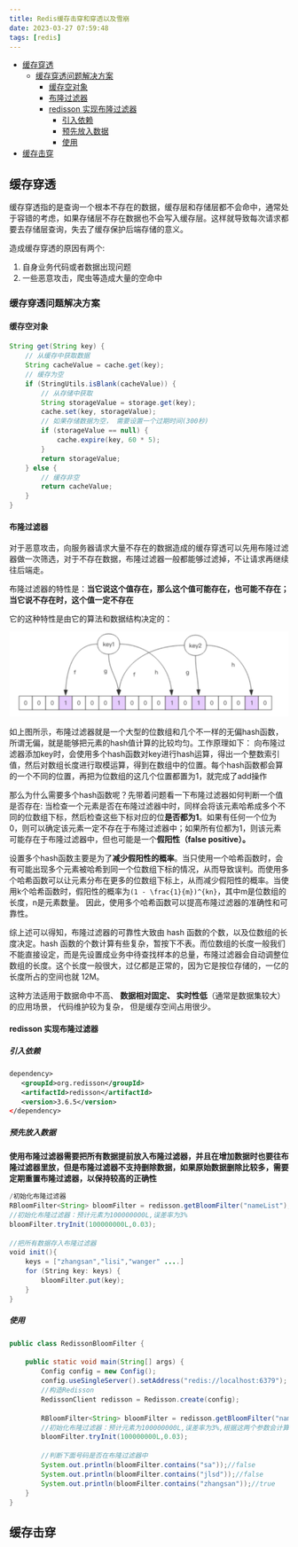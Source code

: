 ```yaml
---
title: Redis缓存击穿和穿透以及雪崩
date: 2023-03-27 07:59:48
tags: [redis]
---
```


- [缓存穿透](#缓存穿透)
  - [缓存穿透问题解决方案](#缓存穿透问题解决方案)
    - [缓存空对象](#缓存空对象)
    - [布隆过滤器](#布隆过滤器)
    - [redisson 实现布隆过滤器](#redisson-实现布隆过滤器)
      - [引入依赖](#引入依赖)
      - [预先放入数据](#预先放入数据)
      - [使用](#使用)
- [缓存击穿](#缓存击穿)


## 缓存穿透
缓存穿透指的是查询一个根本不存在的数据，缓存层和存储层都不会命中，通常处于容错的考虑，如果存储层不存在数据也不会写入缓存层。这样就导致每次请求都要去存储层查询，失去了缓存保护后端存储的意义。

造成缓存穿透的原因有两个:
1. 自身业务代码或者数据出现问题
2. 一些恶意攻击，爬虫等造成大量的空命中

### 缓存穿透问题解决方案
#### 缓存空对象
```java
String get(String key) {
    // 从缓存中获取数据
    String cacheValue = cache.get(key);
    // 缓存为空
    if (StringUtils.isBlank(cacheValue)) {
        // 从存储中获取
        String storageValue = storage.get(key);
        cache.set(key, storageValue);
        // 如果存储数据为空， 需要设置一个过期时间(300秒)
        if (storageValue == null) {
            cache.expire(key, 60 * 5);
        }
        return storageValue;
    } else {
        // 缓存非空
        return cacheValue;
    }
}
```
#### 布隆过滤器

对于恶意攻击，向服务器请求大量不存在的数据造成的缓存穿透可以先用布隆过滤器做一次筛选，对于不存在数据，布隆过滤器一般都能够过滤掉，不让请求再继续往后端走。

布隆过滤器的特性是：**当它说这个值存在，那么这个值可能存在，也可能不存在；当它说不存在时，这个值一定不存在**

它的这种特性是由它的算法和数据结构决定的：

![](../images/2023-03-27-08-11-05.png)

如上图所示，布隆过滤器就是一个大型的位数组和几个不一样的无偏hash函数，所谓无偏，就是能够把元素的hash值计算的比较均匀。工作原理如下：
向布隆过滤器添加key时，会使用多个hash函数对key进行hash运算，得出一个整数索引值，然后对数组长度进行取模运算，得到在数组中的位置。每个hash函数都会算的一个不同的位置，再把为位数组的这几个位置都置为1，就完成了add操作

那么为什么需要多个hash函数呢？先带着问题看一下布隆过滤器如何判断一个值是否存在:
当检查一个元素是否在布隆过滤器中时，同样会将该元素哈希成多个不同的位数组下标，然后检查这些下标对应的位**是否都为1**。如果有任何一个位为0，则可以确定该元素一定不存在于布隆过滤器中；如果所有位都为1，则该元素可能存在于布隆过滤器中，但也可能是一个**假阳性（false positive）。**

设置多个hash函数主要是为了**减少假阳性的概率**。当只使用一个哈希函数时，会有可能出现多个元素被哈希到同一个位数组下标的情况，从而导致误判。而使用多个哈希函数可以让元素分布在更多的位数组下标上，从而减少假阳性的概率。当使用k个哈希函数时，假阳性的概率为`(1 - \frac{1}{m})^{kn}`，其中m是位数组的长度，n是元素数量。
因此，使用多个哈希函数可以提高布隆过滤器的准确性和可靠性。

综上述可以得知，布隆过滤器的可靠性大致由 hash 函数的个数，以及位数组的长度决定。hash 函数的个数计算有些复杂，暂按下不表。而位数组的长度一般我们不能直接设定，而是先设置成业务中待查找样本的总量，布隆过滤器会自动调整位数组的长度。这个长度一般很大，过亿都是正常的，因为它是按位存储的，一亿的长度所占的空间也就 12M。

这种方法适用于数据命中不高、 **数据相对固定、 实时性低**（通常是数据集较大） 的应用场景， 代码维护较为复杂， 但是缓存空间占用很少。

#### redisson 实现布隆过滤器

##### 引入依赖
```xml
dependency>
   <groupId>org.redisson</groupId>
   <artifactId>redisson</artifactId>
   <version>3.6.5</version>
</dependency>
```

##### 预先放入数据

**使用布隆过滤器需要把所有数据提前放入布隆过滤器，并且在增加数据时也要往布隆过滤器里放，但是布隆过滤器不支持删除数据，如果原始数据删除比较多，需要定期重置布隆过滤器，以保持较高的正确性**

```java
/初始化布隆过滤器
RBloomFilter<String> bloomFilter = redisson.getBloomFilter("nameList");
//初始化布隆过滤器：预计元素为100000000L,误差率为3%
bloomFilter.tryInit(100000000L,0.03);
        
//把所有数据存入布隆过滤器
void init(){
    keys = ["zhangsan","lisi","wanger" ....]
    for (String key: keys) {
        bloomFilter.put(key);
    }
}
```
##### 使用
```java
public class RedissonBloomFilter {

    public static void main(String[] args) {
        Config config = new Config();
        config.useSingleServer().setAddress("redis://localhost:6379");
        //构造Redisson
        RedissonClient redisson = Redisson.create(config);

        RBloomFilter<String> bloomFilter = redisson.getBloomFilter("nameList");
        //初始化布隆过滤器：预计元素为100000000L,误差率为3%,根据这两个参数会计算出底层的bit数组大小
        bloomFilter.tryInit(100000000L,0.03);

        //判断下面号码是否在布隆过滤器中
        System.out.println(bloomFilter.contains("sa"));//false
        System.out.println(bloomFilter.contains("jlsd"));//false
        System.out.println(bloomFilter.contains("zhangsan"));//true
    }
}
```

## 缓存击穿